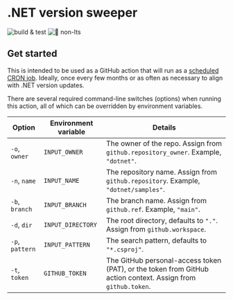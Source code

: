 ﻿# .NET version sweeper

![build & test](https://github.com/IEvangelist/dotnet-versionsweeper/workflows/build%20&%20test/badge.svg)
![🎯 non-lts](https://github.com/IEvangelist/dotnet-versionsweeper/workflows/.net%20version%20sweeper/badge.svg)

## Get started

This is intended to be used as a GitHub action that will run as a [scheduled CRON job](https://docs.github.com/en/actions/reference/workflow-syntax-for-github-actions#onschedule). Ideally, once every few months or as often as necessary to align with .NET version updates.

There are several required command-line switches (options) when running this action, all of which can be overridden by environment variables.

| Option          | Environment variable | Details                                                                                                      |
|-----------------|----------------------|--------------------------------------------------------------------------------------------------------------|
| `-o`, `owner`   | `INPUT_OWNER`        | The owner of the repo. Assign from `github.repository_owner`. Example, `"dotnet"`.                           |
| `-n`, `name`    | `INPUT_NAME`         | The repository name. Assign from `github.repository`. Example, `"dotnet/samples"`.                           |
| `-b`, `branch`  | `INPUT_BRANCH`       | The branch name. Assign from `github.ref`. Example, `"main"`.                                                |
| `-d`, `dir`     | `INPUT_DIRECTORY`    | The root directory, defaults to `"."`. Assign from `github.workspace`.                                       |
| `-p`, `pattern` | `INPUT_PATTERN`      | The search pattern, defaults to `"*.csproj"`.                                                                |
| `-t`, `token`   | `GITHUB_TOKEN`       | The GitHub personal-access token (PAT), or the token from GitHub action context. Assign from `github.token`. |

